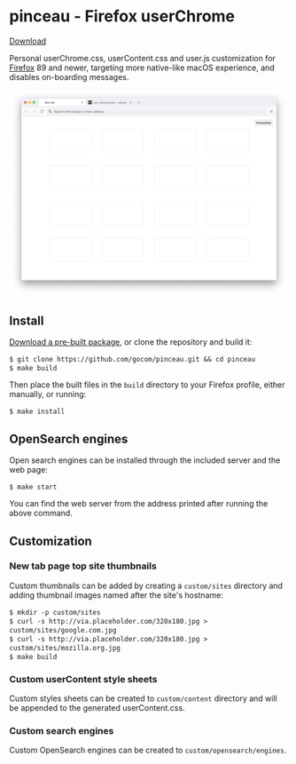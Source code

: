 pinceau - Firefox userChrome
=====

[Download](https://github.com/gocom/pinceau/releases)

Personal userChrome.css, userContent.css and user.js customization for
[Firefox](https://www.mozilla.org/en-US/firefox/new/) 89 and newer, targeting more native-like macOS experience,
and disables on-boarding messages.

[![Screenshot](https://raw.githubusercontent.com/gocom/pinceau/screenshots/images/firefox.png)](https://raw.githubusercontent.com/gocom/pinceau/screenshots/images/firefox.png)

Install
----

[Download a pre-built package](https://github.com/gocom/pinceau/releases), or clone the repository and build it:

```
$ git clone https://github.com/gocom/pinceau.git && cd pinceau
$ make build
```

Then place the built files in the `build` directory to your Firefox profile, either manually, or running:

```
$ make install
```

OpenSearch engines
-----

Open search engines can be installed through the included server and the web page:

```
$ make start
```

You can find the web server from the address printed after running the above command.

Customization
-----

### New tab page top site thumbnails

Custom thumbnails can be added by creating a `custom/sites` directory and adding thumbnail images named after the site's hostname:

```
$ mkdir -p custom/sites
$ curl -s http://via.placeholder.com/320x180.jpg > custom/sites/google.com.jpg
$ curl -s http://via.placeholder.com/320x180.jpg > custom/sites/mozilla.org.jpg
$ make build
```

### Custom userContent style sheets

Custom styles sheets can be created to `custom/content` directory and will be appended to the generated userContent.css.

### Custom search engines

Custom OpenSearch engines can be created to `custom/opensearch/engines`.
